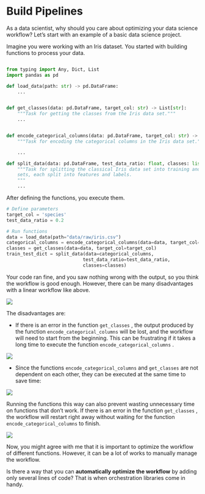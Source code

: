 # Build Pipelines

As a data scientist, why should you care about optimizing your data science workflow? Let’s start with an example of a basic data science project.

Imagine you were working with an Iris dataset. You started with building functions to process your data.

```python

from typing import Any, Dict, List
import pandas as pd

def load_data(path: str) -> pd.DataFrame:
    ...


def get_classes(data: pd.DataFrame, target_col: str) -> List[str]:
    """Task for getting the classes from the Iris data set."""
    ...


def encode_categorical_columns(data: pd.DataFrame, target_col: str) -> pd.DataFrame:
    """Task for encoding the categorical columns in the Iris data set."""

    ...

def split_data(data: pd.DataFrame, test_data_ratio: float, classes: list) -> Dict[str, Any]:
    """Task for splitting the classical Iris data set into training and test
    sets, each split into features and labels.
    """
    ...
```

After defining the functions, you execute them.

```python
# Define parameters
target_col = 'species'
test_data_ratio = 0.2

# Run functions
data = load_data(path="data/raw/iris.csv")
categorical_columns = encode_categorical_columns(data=data, target_col=target_col)
classes = get_classes(data=data, target_col=target_col) 
train_test_dict = split_data(data=categorical_columns, 
                            test_data_ratio=test_data_ratio, 
                            classes=classes)
```

Your code ran fine, and you saw nothing wrong with the output, so you think the workflow is good enough. However, there can be many disadvantages with a linear workflow like above.

![](https://miro.medium.com/max/1000/1*1dE70akxwDPMtw2s1LyHpQ.png)

The disadvantages are:

-   If there is an error in the function `get_classes` , the output produced by the function `encode_categorical_columns` will be lost, and the workflow will need to start from the beginning. This can be frustrating if it takes a long time to execute the function `encode_categorical_columns` .

![](https://miro.medium.com/max/1000/1*b6hmvPxzWYr9GAX2Q2Sdvw.png)

-   Since the functions `encode_categorical_columns` and `get_classes` are not dependent on each other, they can be executed at the same time to save time:

![](https://miro.medium.com/max/700/1*iuzgmRBi2iMsCsF9IOkABw.png)

Running the functions this way can also prevent wasting unnecessary time on functions that don’t work. If there is an error in the function `get_classes` , the workflow will restart right away without waiting for the function `encode_categorical_columns` to finish.

![](https://miro.medium.com/max/700/1*X40DYs9p2UPcXasHTQ62mQ.png)

Now, you might agree with me that it is important to optimize the workflow of different functions. However, it can be a lot of works to manually manage the workflow.

Is there a way that you can **automatically optimize the workflow** by adding only several lines of code? That is when orchestration libraries come in handy.
